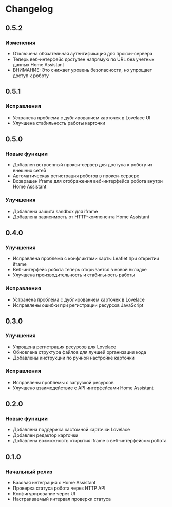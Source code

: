 # Changelog

## 0.5.2

### Изменения
- Отключена обязательная аутентификация для прокси-сервера
- Теперь веб-интерфейс доступен напрямую по URL без учетных данных Home Assistant
- ВНИМАНИЕ: Это снижает уровень безопасности, но упрощает доступ к роботу

## 0.5.1

### Исправления
- Устранена проблема с дублированием карточек в Lovelace UI
- Улучшена стабильность работы карточки

## 0.5.0

### Новые функции
- Добавлен встроенный прокси-сервер для доступа к роботу из внешних сетей
- Автоматическая регистрация роботов в прокси-сервере
- Возвращен iframe для отображения веб-интерфейса робота внутри Home Assistant

### Улучшения
- Добавлена защита sandbox для iframe
- Добавлена зависимость от HTTP-компонента Home Assistant

## 0.4.0

### Улучшения
- Исправлена проблема с конфликтами карты Leaflet при открытии iframe
- Веб-интерфейс робота теперь открывается в новой вкладке
- Улучшена производительность и стабильность работы

### Исправления
- Устранена проблема с дублированием карточек в Lovelace
- Исправлены ошибки при регистрации ресурсов JavaScript

## 0.3.0

### Улучшения
- Упрощена регистрация ресурсов для Lovelace
- Обновлена структура файлов для лучшей организации кода
- Добавлены инструкции по ручной настройке карточки

### Исправления
- Исправлены проблемы с загрузкой ресурсов
- Улучшено взаимодействие с API интерфейсами Home Assistant

## 0.2.0

### Новые функции
- Добавлена поддержка кастомной карточки Lovelace
- Добавлен редактор карточки
- Добавлена возможность открытия iframe с веб-интерфейсом робота

## 0.1.0

### Начальный релиз
- Базовая интеграция с Home Assistant
- Проверка статуса робота через HTTP API
- Конфигурирование через UI
- Настраиваемый интервал проверки статуса 